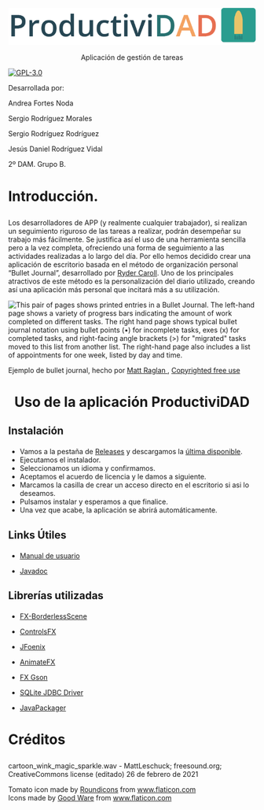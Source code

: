 <p align="center"><img src="/github_images/header.png" width=""/></p>

<p align="center">Aplicación de gestión de tareas</p>

[![GPL-3.0](https://img.shields.io/badge/license-GPL--3.0-%250778B9.svg)](https://www.gnu.org/licenses/gpl-3.0.html)

Desarrollada por:

Andrea Fortes Noda

Sergio Rodríguez Morales

Sergio Rodríguez Rodríguez

Jesús Daniel Rodríguez Vidal

2º DAM. Grupo B.

# <p align="Left">Introducción.</p>



Los desarrolladores de APP (y realmente cualquier trabajador), si realizan un seguimiento riguroso de las tareas a realizar, podrán desempeñar su trabajo más fácilmente. Se justifica así el uso de una herramienta sencilla pero a la vez completa, ofreciendo una forma de seguimiento a las actividades realizadas a lo largo del día. Por ello hemos decidido crear una aplicación de escritorio basada en el método de organización personal “Bullet Journal”, desarrollado por [Ryder Caroll](https://bulletjournal.com/). Uno de los principales atractivos de este método es la personalización del diario utilizado, creando así una aplicación más personal que incitará más a su utilización.

 ![This pair of pages shows printed entries in a Bullet Journal. The left-hand page shows a variety of progress bars indicating the amount of work completed on different tasks. The right hand page shows typical bullet journal notation using bullet points (•) for incomplete tasks, exes (x) for completed tasks, and right-facing angle brackets (>) for "migrated" tasks moved to this list from another list. The right-hand page also includes a list of appointments for one week, listed by day and time.](https://lh4.googleusercontent.com/72mGT4AtYNRQQB_fEKrVV6d8F9mDKp0B8QS1zqd1fyLqflmdi3n_ilENf8HRxxjRnzkfwXhj7JEe3v1zhkpd10eiWa0WxI8dM2u789jLc64sK9OJEDBDs7fiO4UTYSKpu84zRn3r)

Ejemplo de bullet journal, hecho por [Matt Raglan ](https://unsplash.com/photos/8OVDzMGB_kw), [Copyrighted free use](https://unsplash.com/license)

# <p align="center">Uso de la aplicación ProductiviDAD</p>







## <p align="Left"> Instalación</p>
* Vamos a la pestaña de [Releases](https://github.com/dam-dad/ProductiviDAD/releases) y descargamos la [última disponible](https://github.com/dam-dad/ProductiviDAD/releases/latest).
* Ejecutamos el instalador.
* Seleccionamos un idioma y confirmamos.
* Aceptamos el acuerdo de licencia y le damos a siguiente.
* Marcamos la casilla de crear un acceso directo en el escritorio si asi lo deseamos.
* Pulsamos instalar y esperamos a que finalice.
* Una vez que acabe, la aplicación se abrirá automáticamente.

## <p align="Left"> Links Útiles</p>



- [Manual de usuario](https://github.com/dam-dad/ProductiviDAD/blob/main/USERMANUAL.md)

- [Javadoc](https://dam-dad.github.io/ProductiviDAD/apidocs/)

  

## <p align="Left"> Librerías utilizadas</p>

- [FX-BorderlessScene](https://github.com/goxr3plus/FX-BorderlessScene)
- [ControlsFX](https://github.com/controlsfx/controlsfx)

- [JFoenix](https://github.com/sshahine/JFoenix)

- [AnimateFX](https://github.com/Typhon0/AnimateFX)

- [FX Gson](https://github.com/joffrey-bion/fx-gson)

- [SQLite JDBC Driver](https://github.com/xerial/sqlite-jdbc)

- [JavaPackager](https://github.com/fvarrui/JavaPackager)

  

# <p align="Left">Créditos</p> 



cartoon_wink_magic_sparkle.wav - MattLeschuck; freesound.org; CreativeCommons license
(editado)
26 de febrero de 2021



<div>Tomato icon made by <a href="https://www.flaticon.com/authors/roundicons" title="Roundicons">Roundicons</a> from <a href="https://www.flaticon.com/" title="Flaticon">www.flaticon.com</a></div>
<div>Icons made by <a href="" title="Good Ware">Good Ware</a> from <a href="https://www.flaticon.com/" title="Flaticon">www.flaticon.com</a></div>
